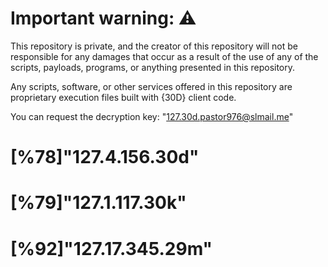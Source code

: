 # Important warning: ⚠️
This repository is private, and the creator of this repository will not be responsible for any damages that occur as a result of the use of any of the scripts, payloads, programs, or anything presented in this repository.

Any scripts, software, or other services offered in this repository are proprietary execution files built with {30D} client code.

You can request the decryption key: "127.30d.pastor976@slmail.me"

# [%78]"127.4.156.30d"
# [%79]"127.1.117.30k"
# [%92]"127.17.345.29m"
